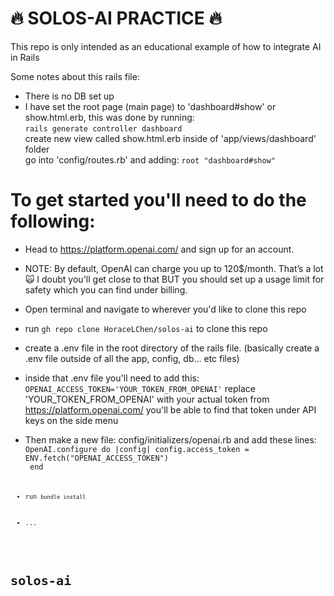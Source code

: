 #  :fire: SOLOS-AI PRACTICE  :fire:

This repo is only intended as an educational example of how to integrate AI in Rails

Some notes about this rails file:
* There is no DB set up
* I have set the root page (main page) to 'dashboard#show' or show.html.erb, this was done by running: <br />
```rails generate controller dashboard ``` <br />
create new view called show.html.erb inside of 'app/views/dashboard' folder <br />
  go into 'config/routes.rb' and adding: ```root "dashboard#show"```

# To get started you'll need to do the following:

* Head to https://platform.openai.com/ and sign up for an account.

* NOTE: By default, OpenAI can charge you up to 120$/month. That’s a lot 🙀 I doubt you'll get close to that BUT you should set up a usage limit for safety which you can find under billing.

* Open terminal and navigate to wherever you'd like to clone this repo

* run ```gh repo clone HoraceLChen/solos-ai``` to clone this repo

* create a .env file in the root directory of the rails file. (basically create a .env file outside of all the app, config, db... etc files)

* inside that .env file you'll need to add this: ```OPENAI_ACCESS_TOKEN='YOUR_TOKEN_FROM_OPENAI'``` replace 'YOUR_TOKEN_FROM_OPENAI' with your actual token from https://platform.openai.com/ you'll be able to find that token under API keys on the side menu

* Then make a new file: config/initializers/openai.rb and add these lines: <br />
<code>OpenAI.configure do |config|
config.access_token = ENV.fetch("OPENAI_ACCESS_TOKEN") <br />
end <code>

* run ```bundle install```


* ...
# solos-ai
